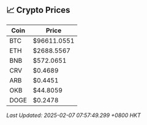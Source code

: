 ## 📈 Crypto Prices

| Coin | Price |
| ---- | ----- |
| BTC | $96611.0551 |
| ETH | $2688.5567 |
| BNB | $572.0651 |
| CRV | $0.4689 |
| ARB | $0.4451 |
| OKB | $44.8059 |
| DOGE | $0.2478 |

_Last Updated: 2025-02-07 07:57:49.299 +0800 HKT_
